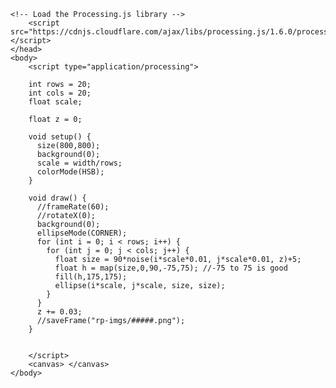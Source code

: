 <html>
    <head>
        <title>My Sketch</title>
    
    <!-- Load the Processing.js library -->
        <script src="https://cdnjs.cloudflare.com/ajax/libs/processing.js/1.6.0/processing.min.js"></script>
    </head>
    <body>
        <script type="application/processing">
        
        int rows = 20;
        int cols = 20;
        float scale;

        float z = 0;

        void setup() {
          size(800,800);
          background(0);
          scale = width/rows;
          colorMode(HSB);
        }

        void draw() {
          //frameRate(60);
          //rotateX(0);
          background(0);
          ellipseMode(CORNER);
          for (int i = 0; i < rows; i++) {
            for (int j = 0; j < cols; j++) {
              float size = 90*noise(i*scale*0.01, j*scale*0.01, z)+5;
              float h = map(size,0,90,-75,75); //-75 to 75 is good
              fill(h,175,175);
              ellipse(i*scale, j*scale, size, size);
            }
          }
          z += 0.03;
          //saveFrame("rp-imgs/#####.png");
        }
 
 
        </script>
        <canvas> </canvas>
    </body>
</html>


